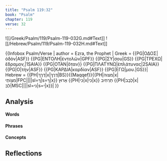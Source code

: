 ```yaml
---
title: "Psalm 119:32"
book: "Psalm"
chapter: 119
verse: 32
---
```

![[/Greek/Psalm/119/Psalm-119-032G.md#Text]]
![[/Hebrew/Psalm/119/Psalm-119-032H.md#Text]]

{{Infobox Psalm/Verse |
  author = Ezra, the Prophet |
  Greek = {{PG|ΟΔΟΣ|ὁδὸν|ASF}} {{PG|ΕΝΤΟΛΗ|ἐντολῶν|GPF}} {{PG|ΣΥ|σου|GS}} {{PG|ΤΡΕΧΩ|ἔδραμον,|1SAIA}} {{PG|ΟΤΑΝ|ὅταν}} {{PG|ΠΛΑΤΥΝΩ|ἐπλάτυνας|2SAIA}} {{PG|Ο|τὴν|ASF}} {{PG|ΚΑΡΔΙΑ|καρδίαν|ASF}} {{PG|ΕΓΩ|μου.|GS}}|
  Hebrew = {{PH|דֶּרֶךְ|x|דֶּרֶךְ|BS}}{{Maqqef}}{{PH|מצוה|x|מִצְוֹתֶי|FPC||||sl=ךָ|s=ךָ|x}}
אָרוּץ
{{PH|כִּי|x|כִּי|x}}
תַרְחִיב
{{PH|לֵבָב|x|לִבִּ|MSC||||sl=ני|s=י|x}}׃|
}}

## Analysis

#### Words

#### Phrases

#### Concepts

## Reflections
